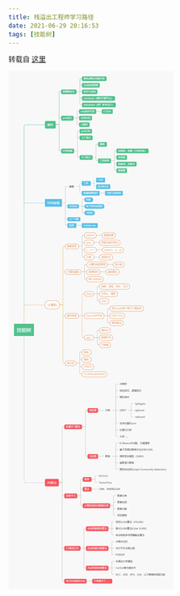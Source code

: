 ```yaml
---
title: 栈溢出工程师学习路径
date: 2021-06-29 20:16:53
tags: [技能树]
---
```


转载自 [这里](https://www.bilibili.com/read/cv11639650/)

<!--more-->

![技能树](/res/2021/6/29/1.png)